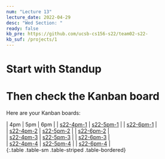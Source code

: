 ```yaml
---
num: "Lecture 13"
lecture_date: 2022-04-29
desc: "Wed Section: "
ready: false
kb_pre: https://github.com/ucsb-cs156-s22/team02-s22-
kb_suf: /projects/1
---
```


# Start with Standup

# Then check the Kanban board

Here are your Kanban boards:


| 4pm | 5pm | 6pm |
| [s22-4pm-1]({{page.kb_pre}}4pm-1{{page.kb_suf}}) | [s22-5pm-1]({{page.kb_pre}}5pm-1{{page.kb_suf}}) |   | [s22-6pm-1]({{page.kb_pre}}6pm-1{{page.kb_suf}}) |   
| [s22-4pm-2]({{page.kb_pre}}4pm-2{{page.kb_suf}}) | [s22-5pm-2]({{page.kb_pre}}5pm-2{{page.kb_suf}}) |   | [s22-6pm-2]({{page.kb_pre}}6pm-2{{page.kb_suf}}) |   
| [s22-4pm-3]({{page.kb_pre}}4pm-3{{page.kb_suf}}) | [s22-5pm-3]({{page.kb_pre}}5pm-3{{page.kb_suf}}) |   | [s22-6pm-3]({{page.kb_pre}}6pm-3{{page.kb_suf}}) |   
| [s22-4pm-4]({{page.kb_pre}}4pm-4{{page.kb_suf}}) | [s22-5pm-4]({{page.kb_pre}}5pm-4{{page.kb_suf}}) |   | [s22-6pm-4]({{page.kb_pre}}6pm-4{{page.kb_suf}}) |  
{:.table .table-sm .table-striped .table-bordered}
